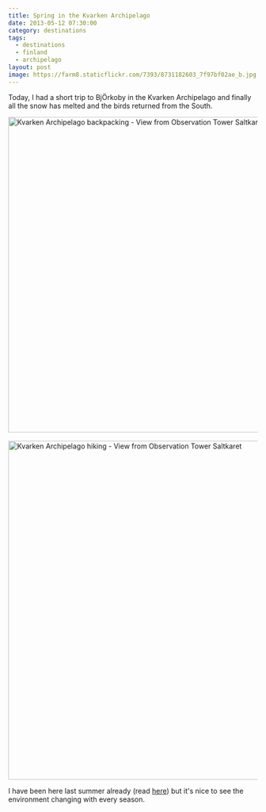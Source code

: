 ```yaml
---
title: Spring in the Kvarken Archipelago
date: 2013-05-12 07:30:00
category: destinations
tags:
  - destinations
  - finland
  - archipelago
layout: post
image: https://farm8.staticflickr.com/7393/8731182603_7f97bf02ae_b.jpg
---
```

Today, I had a short trip to Bj&#214;rkoby in the Kvarken Archipelago and finally all the snow has melted and the birds returned from the South.

<img src="https://farm8.staticflickr.com/7393/8731182603_7f97bf02ae_b.jpg" width="953" height="636" alt="Kvarken Archipelago backpacking - View from Observation Tower Saltkaret over Svedjehamn" >
<br>   
<!--more-->

<br>

<img src="https://farm8.staticflickr.com/7281/8732309954_0fe3d56e00_b.jpg" width="1024" height="683" alt="Kvarken Archipelago hiking - View from Observation Tower Saltkaret">

I have been here last summer already (read <a rel="nofollow" href="http://hikeventures.com/hiking-and-cycling-at-the-kvarken-archipelago/" target="_self">here</a>) but it's nice to see the environment changing with every season.

